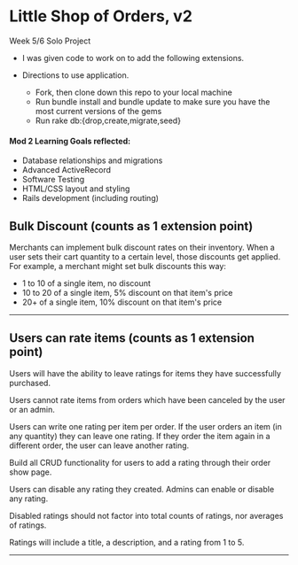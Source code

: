 # Little Shop of Orders, v2

Week 5/6 Solo Project
  
- I was given code to work on to add the following extensions.

- Directions to use application.  

  - Fork, then clone down this repo to your local machine
  - Run bundle install and bundle update to make sure you have the most current versions of the gems
  - Run rake db:{drop,create,migrate,seed}
  
#### Mod 2 Learning Goals reflected:

- Database relationships and migrations
- Advanced ActiveRecord
- Software Testing
- HTML/CSS layout and styling
- Rails development (including routing)

## Bulk Discount (counts as 1 extension point)

Merchants can implement bulk discount rates on their inventory. When a user sets their cart quantity to a certain level, those discounts get applied. For example, a merchant might set bulk discounts this way:
- 1 to 10 of a single item, no discount
- 10 to 20 of a single item, 5% discount on that item's price
- 20+ of a single item, 10% discount on that item's price

---

## Users can rate items (counts as 1 extension point)

Users will have the ability to leave ratings for items they have successfully purchased.

Users cannot rate items from orders which have been canceled by the user or an admin.

Users can write one rating per item per order. If the user orders an item (in any quantity) they can leave one rating. If they order the item again in a different order, the user can leave another rating.

Build all CRUD functionality for users to add a rating through their order show page.

Users can disable any rating they created. Admins can enable or disable any rating.

Disabled ratings should not factor into total counts of ratings, nor averages of ratings.

Ratings will include a title, a description, and a rating from 1 to 5.

---
